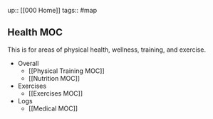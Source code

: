 up:: [[000 Home]]
tags:: #map 

## Health MOC
This is for areas of physical health, wellness, training, and exercise.

- Overall
	- [[Physical Training MOC]]
	- [[Nutrition MOC]] 
-  Exercises
	- [[Exercises MOC]] 
- Logs
	- [[Medical MOC]] 

